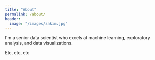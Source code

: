 ```yaml
---
title: "About"
permalink: /about/
header:
  image: "/images/zakim.jpg"
---
```


I'm a senior data scientist who excels at machine learning, exploratory analysis, and data visualizations.

Etc, etc, etc  
